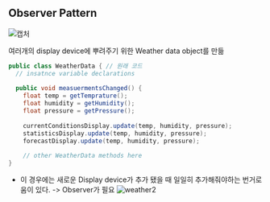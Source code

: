 ## Observer Pattern
![캡처](https://user-images.githubusercontent.com/50645183/95947480-a9ca7d80-0e29-11eb-91cc-ddb4866d2514.PNG)

여러개의 display device에 뿌려주기 위한 Weather data object를 만듦


```java
public class WeatherData { // 원래 코드
  // insatnce variable declarations
  
  public void measuermentsChanged() {
    float temp = getTemprature();
    float humidity = getHumidity();
    float pressure = getPressure();
    
    currentConditionsDisplay.update(temp, humidity, pressure);
    statisticsDisplay.update(temp, humidity, pressure);
    forecastDisplay.update(temp, humidity, pressure);
    
    // other WeatherData methods here
}
```
- 이 경우에는 새로운 Display device가 추가 됐을 때 일일히 추가해줘야하는 번거로움이 있다. -> Observer가 필요
![weather2](https://user-images.githubusercontent.com/50645183/95955773-557aca00-0e38-11eb-8d85-4ae6ab6f0c76.PNG)


 
